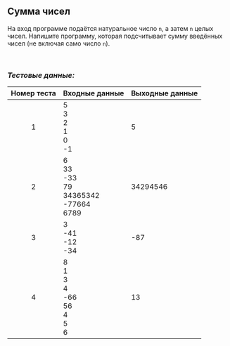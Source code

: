 ## Сумма чисел

На вход программе подаётся натуральное число <code>n</code>, а затем <code>n</code> целых чисел.
Напишите программу, которая подсчитывает сумму введённых чисел (не включая само число <code>n</code>).

<br>

### *Тестовые данные:*

| Номер теста | Входные данные                                     | Выходные данные |
|:-----------:|----------------------------------------------------|-----------------|
|      1      | 5<br>3<br>2<br>1<br>0<br>-1                        | 5               |
|      2      | 6<br>33<br>-33<br>79<br>34365342<br>-77664<br>6789 | 34294546        |
|      3      | 3<br>-41<br>-12<br>-34                             | -87             |
|      4      | 8<br>1<br>3<br>4<br>-66<br>56<br>4<br>5<br>6       | 13              |